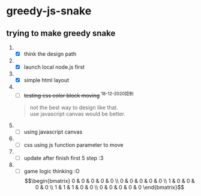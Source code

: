 # greedy-js-snake

## trying to make greedy snake
1. - [x] think the design path
2. - [x] launch local node.js first
3. - [x] simple html layout
4. - [ ] ~~testing css color block moving~~ <sup>18-12-2020諗到</sup>
    > not the best way to design like that.  
    > use javascript canvas would be better.  
4. - [ ] using javascript canvas
5. - [ ] css using js function parameter to move
6. - [ ] update after finish first 5 step :3
7. - [ ] game logic thinking :O  
$$\begin{bmatrix} 0 & 0 & 0 & 0 & 0 \\ 0 & 0 & 0 & 0 & 0 \\ 1 & 0 & 0 & 0 & 0 \\ 1 & 1 & 1 & 0 & 0 \\ 0 & 0 & 0 & 0 & 0 \end{bmatrix}$$
